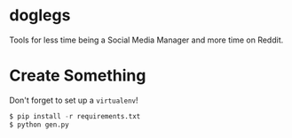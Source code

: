 # doglegs

Tools for less time being a Social Media Manager and more time on Reddit.

# Create Something

Don't forget to set up a `virtualenv`!

``` python
$ pip install -r requirements.txt
$ python gen.py
```
